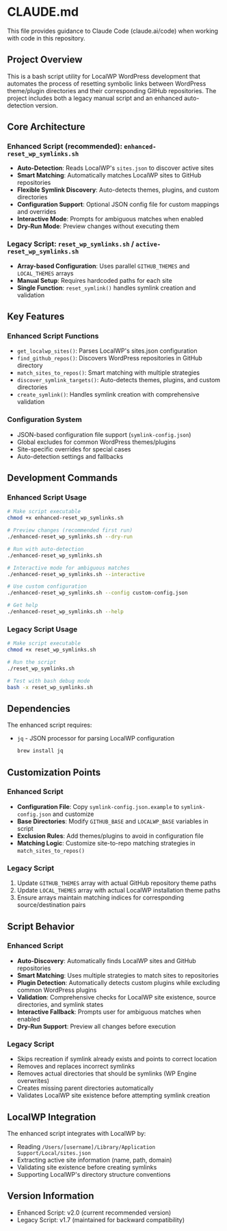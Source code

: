 # CLAUDE.md

This file provides guidance to Claude Code (claude.ai/code) when working with code in this repository.

## Project Overview

This is a bash script utility for LocalWP WordPress development that automates the process of resetting symbolic links between WordPress theme/plugin directories and their corresponding GitHub repositories. The project includes both a legacy manual script and an enhanced auto-detection version.

## Core Architecture

### Enhanced Script (recommended): `enhanced-reset_wp_symlinks.sh`

- **Auto-Detection**: Reads LocalWP's `sites.json` to discover active sites
- **Smart Matching**: Automatically matches LocalWP sites to GitHub repositories
- **Flexible Symlink Discovery**: Auto-detects themes, plugins, and custom directories
- **Configuration Support**: Optional JSON config file for custom mappings and overrides
- **Interactive Mode**: Prompts for ambiguous matches when enabled
- **Dry-Run Mode**: Preview changes without executing them

### Legacy Script: `reset_wp_symlinks.sh` / `active-reset_wp_symlinks.sh`

- **Array-based Configuration**: Uses parallel `GITHUB_THEMES` and `LOCAL_THEMES` arrays
- **Manual Setup**: Requires hardcoded paths for each site
- **Single Function**: `reset_symlink()` handles symlink creation and validation

## Key Features

### Enhanced Script Functions

- `get_localwp_sites()`: Parses LocalWP's sites.json configuration
- `find_github_repos()`: Discovers WordPress repositories in GitHub directory
- `match_sites_to_repos()`: Smart matching with multiple strategies
- `discover_symlink_targets()`: Auto-detects themes, plugins, and custom directories
- `create_symlink()`: Handles symlink creation with comprehensive validation

### Configuration System

- JSON-based configuration file support (`symlink-config.json`)
- Global excludes for common WordPress themes/plugins
- Site-specific overrides for special cases
- Auto-detection settings and fallbacks

## Development Commands

### Enhanced Script Usage

```bash
# Make script executable
chmod +x enhanced-reset_wp_symlinks.sh

# Preview changes (recommended first run)
./enhanced-reset_wp_symlinks.sh --dry-run

# Run with auto-detection
./enhanced-reset_wp_symlinks.sh

# Interactive mode for ambiguous matches
./enhanced-reset_wp_symlinks.sh --interactive

# Use custom configuration
./enhanced-reset_wp_symlinks.sh --config custom-config.json

# Get help
./enhanced-reset_wp_symlinks.sh --help
```

### Legacy Script Usage

```bash
# Make script executable
chmod +x reset_wp_symlinks.sh

# Run the script
./reset_wp_symlinks.sh

# Test with bash debug mode
bash -x reset_wp_symlinks.sh
```

## Dependencies

The enhanced script requires:

- `jq` - JSON processor for parsing LocalWP configuration

  ```bash
  brew install jq
  ```

## Customization Points

### Enhanced Script

- **Configuration File**: Copy `symlink-config.json.example` to `symlink-config.json` and customize
- **Base Directories**: Modify `GITHUB_BASE` and `LOCALWP_BASE` variables in script
- **Exclusion Rules**: Add themes/plugins to avoid in configuration file
- **Matching Logic**: Customize site-to-repo matching strategies in `match_sites_to_repos()`

### Legacy Script

1. Update `GITHUB_THEMES` array with actual GitHub repository theme paths
2. Update `LOCAL_THEMES` array with actual LocalWP installation theme paths
3. Ensure arrays maintain matching indices for corresponding source/destination pairs

## Script Behavior

### Enhanced Script

- **Auto-Discovery**: Automatically finds LocalWP sites and GitHub repositories
- **Smart Matching**: Uses multiple strategies to match sites to repositories
- **Plugin Detection**: Automatically detects custom plugins while excluding common WordPress plugins
- **Validation**: Comprehensive checks for LocalWP site existence, source directories, and symlink states
- **Interactive Fallback**: Prompts user for ambiguous matches when enabled
- **Dry-Run Support**: Preview all changes before execution

### Legacy Script

- Skips recreation if symlink already exists and points to correct location
- Removes and replaces incorrect symlinks
- Removes actual directories that should be symlinks (WP Engine overwrites)
- Creates missing parent directories automatically
- Validates LocalWP site existence before attempting symlink creation

## LocalWP Integration

The enhanced script integrates with LocalWP by:

- Reading `/Users/[username]/Library/Application Support/Local/sites.json`
- Extracting active site information (name, path, domain)
- Validating site existence before creating symlinks
- Supporting LocalWP's directory structure conventions

## Version Information

- Enhanced Script: v2.0 (current recommended version)
- Legacy Script: v1.7 (maintained for backward compatibility)
